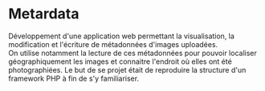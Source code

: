 # Metardata
Développement d'une application web permettant la visualisation, la modification et l'écriture de métadonnées d'images uploadées.                       
On utilise notamment la lecture de ces métadonnées pour pouvoir localiser géographiquement les images et connaitre l'endroit où elles ont été photographiées.
Le but de se projet était de reproduire la structure d'un framework PHP à fin de s'y familiariser.
